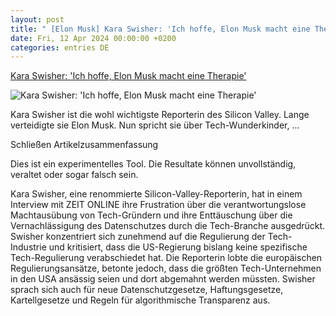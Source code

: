 ```yaml
---
layout: post
title: " [Elon Musk] Kara Swisher: 'Ich hoffe, Elon Musk macht eine Therapie'"
date: Fri, 12 Apr 2024 00:00:00 +0200
categories: entries DE
---
```

[Kara Swisher: 'Ich hoffe, Elon Musk macht eine Therapie'](https://www.zeit.de/digital/internet/2024-04/kara-swisher-silicon-valley-elon-musk-tech-szene)

![Kara Swisher: 'Ich hoffe, Elon Musk macht eine Therapie'](https://img.zeit.de/digital/2024-04/kara-swisher-silicon-valley-elon-musk-tech-szene-bild/wide__1300x731)

Kara Swisher ist die wohl wichtigste Reporterin des Silicon Valley. Lange verteidigte sie Elon Musk. Nun spricht sie über Tech-Wunderkinder, ...

Schließen Artikelzusammenfassung

Dies ist ein experimentelles Tool. Die Resultate können unvollständig, veraltet oder sogar falsch sein.

Kara Swisher, eine renommierte Silicon-Valley-Reporterin, hat in einem Interview mit ZEIT ONLINE ihre Frustration über die verantwortungslose Machtausübung von Tech-Gründern und ihre Enttäuschung über die Vernachlässigung des Datenschutzes durch die Tech-Branche ausgedrückt. Swisher konzentriert sich zunehmend auf die Regulierung der Tech-Industrie und kritisiert, dass die US-Regierung bislang keine spezifische Tech-Regulierung verabschiedet hat. Die Reporterin lobte die europäischen Regulierungsansätze, betonte jedoch, dass die größten Tech-Unternehmen in den USA ansässig seien und dort abgemahnt werden müssten. Swisher sprach sich auch für neue Datenschutzgesetze, Haftungsgesetze, Kartellgesetze und Regeln für algorithmische Transparenz aus.

